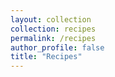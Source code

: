 ```yaml
---
layout: collection
collection: recipes
permalink: /recipes
author_profile: false
title: "Recipes"
---
```

